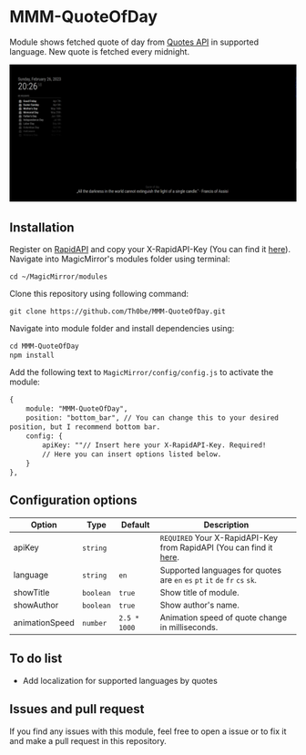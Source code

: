 # MMM-QuoteOfDay
Module shows fetched quote of day from [Quotes API](https://rapidapi.com/martin.svoboda/api/quotes15/) in supported language. New quote is fetched every midnight.

![Quote Of Day module screenshot](screenshot_quoteofday.png)

## Installation
Register on [RapidAPI](https://rapidapi.com/hub) and copy your X-RapidAPI-Key (You can find it [here](https://rapidapi.com/martin.svoboda/api/quotes15/)).
Navigate into MagicMirror's modules folder using terminal:
```
cd ~/MagicMirror/modules
```
Clone this repository using following command: 
```
git clone https://github.com/Th0be/MMM-QuoteOfDay.git
```
Navigate into module folder and install dependencies using:
```
cd MMM-QuoteOfDay
npm install
```
Add the following text to ```MagicMirror/config/config.js``` to activate the module:
```
{
    module: "MMM-QuoteOfDay",
    position: "bottom_bar", // You can change this to your desired position, but I recommend bottom bar.
    config: {
        apiKey: ""// Insert here your X-RapidAPI-Key. Required!
        // Here you can insert options listed below.
    }
},
```

## Configuration options
| **Option** | **Type**  | **Default** | **Description** |
| ---------- | --------- | ----------- | --------------- |
| apiKey | ```string```  | ``` ``` | ```REQUIRED``` Your X-RapidAPI-Key from RapidAPI (You can find it [here](https://rapidapi.com/martin.svoboda/api/quotes15/). |
| language | ```string```  | ```en``` |  Supported languages for quotes are ```en``` ```es``` ```pt``` ```it``` ```de``` ```fr``` ```cs``` ```sk```. |
| showTitle | ```boolean```  | ```true``` | Show title of module. |
| showAuthor | ```boolean``` | ```true``` | Show author's name. |
| animationSpeed | ```number```  | ```2.5 * 1000``` | Animation speed of quote change in milliseconds. |

## To do list
+ Add localization for supported languages by quotes

## Issues and pull request
If you find any issues with this module, feel free to open a issue or to fix it and make a pull request in this repository.